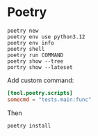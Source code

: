 # Poetry

``` shell
poetry new
poetry env use python3.12
poetry env info
poetry shell
poetry run COMMAND
poetry show --tree
portry show --lateset
```

Add custom command:
``` toml
[tool.poetry.scripts]
somecmd = "tests.main:func"
```
Then
```shell
poetry install
```
